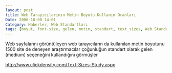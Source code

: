 ```yaml
---
layout: post
title: Web Tarayıcılarının Metin Boyutu Kullanım Oranları
Date: 2006-10-08 14:01
Category: Haberler, Web Standartları
tags: [boyut, font-size, gelen, metin, standart, text_sizes, Web Standartları]
---
```


Web sayfalarını görüntüleyen web tarayıcıların da kullanılan metin
boyutunu 1500 site de deneyen araştırmacılar çoğunluğun standart olarak
gelen (medium) seçeneğini kullandığını görmüşler

http://www.clickdensity.com/Text-Sizes-Study.aspx